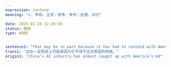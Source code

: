 ```yaml
---
expression: contend
meaning: "v. 声称，主张；竞争，争夺；处理，对付"

date: 2025-01-26 22:20:50
status: 眼熟
type: WORD


sentence1: "That may be in part because it has had to contend with American sanctions."
trans1: "这在一定程度上可能是因为它不得不应对美国的制裁。"
origin1: "China’s AI industry has almost caught up with America’s.md"
---
```

